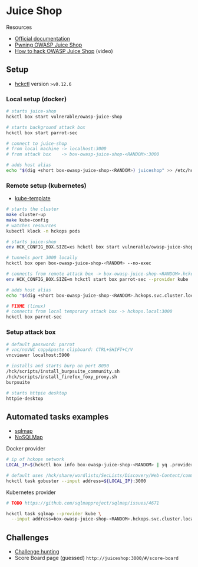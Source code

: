 # Juice Shop

Resources

* [Official documentation](https://owasp.org/www-project-juice-shop)
* [Pwning OWASP Juice Shop](https://pwning.owasp-juice.shop)
* [How to hack OWASP Juice Shop](https://www.youtube.com/playlist?list=PL8j1j35M7wtKXpTBE6V1RlN_pBZ4StKZw) (video)

## Setup

* [hckctl](https://github.com/hckops/hckctl) version `>v0.12.6`

### Local setup (docker)

```bash
# starts juice-shop
hckctl box start vulnerable/owasp-juice-shop

# starts background attack box
hckctl box start parrot-sec

# connect to juice-shop
# from local machine -> localhost:3000
# from attack box    -> box-owasp-juice-shop-<RANDOM>:3000

# adds host alias
echo "$(dig +short box-owasp-juice-shop-<RANDOM>) juiceshop" >> /etc/hosts
```

### Remote setup (kubernetes)

* [kube-template](https://github.com/hckops/kube-template)

```bash
# starts the cluster
make cluster-up
make kube-config
# watches resources
kubectl klock -n hckops pods

# starts juice-shop
env HCK_CONFIG_BOX.SIZE=xs hckctl box start vulnerable/owasp-juice-shop --provider kube

# tunnels port 3000 locally
hckctl box open box-owasp-juice-shop-<RANDOM> --no-exec

# connects from remote attack box -> box-owasp-juice-shop-<RANDOM>.hckops.svc.cluster.local:3000
env HCK_CONFIG_BOX.SIZE=m hckctl start box parrot-sec --provider kube

# adds host alias
echo "$(dig +short box-owasp-juice-shop-<RANDOM>.hckops.svc.cluster.local) juiceshop" >> /etc/hosts

# FIXME (linux)
# connects from local temporary attack box -> hckops.local:3000
hckctl box parrot-sec
```

### Setup attack box

```bash
# default password: parrot
# vnc/noVNC copy&paste clipboard: CTRL+SHIFT+C/V
vncviewer localhost:5900

# installs and starts burp on port 8090
/hck/scripts/install_burpsuite_community.sh
/hck/scripts/install_firefox_foxy_proxy.sh
burpsuite

# starts httpie desktop
httpie-desktop
```

## Automated tasks examples

* [sqlmap](https://github.com/sqlmapproject/sqlmap)
* [NoSQLMap](https://github.com/codingo/NoSQLMap)

Docker provider
```bash
# ip of hckops network
LOCAL_IP=$(hckctl box info box-owasp-juice-shop-<RANDOM> | yq .provider.docker.ip)

# default uses /hck/share/wordlists/SecLists/Discovery/Web-Content/common.txt
hckctl task gobuster --input address=${LOCAL_IP}:3000
```

Kubernetes provider
```bash
# TODO https://github.com/sqlmapproject/sqlmap/issues/4671

hckctl task sqlmap --provider kube \
  --input address=box-owasp-juice-shop-<RANDOM>.hckops.svc.cluster.local:3000
```

## Challenges

* [Challenge hunting](https://help.owasp-juice.shop/part2)
* Score Board page (guessed) `http://juiceshop:3000/#/score-board`

<!--

# register user
curl -sS http://juiceshop:3000/api/Users/ -H 'Content-Type: application/json' --data-raw $'{"email":"a@a.com","password":"12345","passwordRepeat":"12345","securityQuestion":{"id":3,"question":"Mother\'s birth date? (MM/DD/YY)","createdAt":"2023-11-07T08:41:38.130Z","updatedAt":"2023-11-07T08:41:38.130Z"},"securityAnswer":"000000"}' | jq

-->

